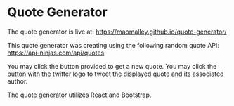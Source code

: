 # Quote Generator
The quote generator is live at:
https://maomalley.github.io/quote-generator/

This quote generator was creating using the following random quote API:
https://api-ninjas.com/api/quotes

You may click the button provided to get a new quote.
You may click the button with the twitter logo to tweet the displayed quote and its associated author.

The quote generator utilizes React and Bootstrap.